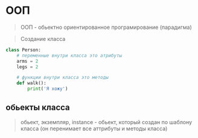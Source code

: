 # OOП

> ООП - обьектно ориентированное програмирование (парадигма)

> Создание класса 
```py
class Person:
    # переменные внутри класса это атрибуты
    arms = 2
    legs = 2

    # функции внутри класса это методы
    def walk():
        print('Я хожу') 
```

## обьекты класса
> обьект, экземпляр, instance - обьект, который создан по шаблону 
класса (он перенимает все аттрибуты и методы класса)

